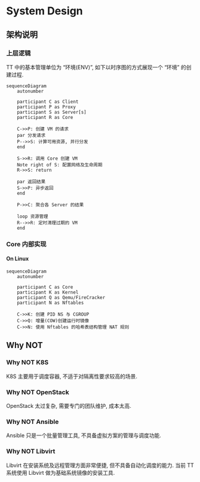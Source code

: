 # System Design

## 架构说明

### 上层逻辑

TT 中的基本管理单位为 “环境(ENV)”, 如下以时序图的方式展现一个 “环境” 的创建过程.

```mermaid
sequenceDiagram
    autonumber

    participant C as Client
    participant P as Proxy
    participant S as Server[s]
    participant R as Core

    C->>P: 创建 VM 的请求
    par 分发请求
    P-->>S: 计算可用资源, 并行分发
    end

    S->>R: 调用 Core 创建 VM
    Note right of S: 配置网络及生命周期
    R->>S: return

    par 返回结果
    S->>P: 异步返回
    end

    P->>C: 聚合各 Server 的结果

    loop 资源管理
    R-->>R: 定时清理过期的 VM
    end
```

### Core 内部实现

#### On Linux

```mermaid
sequenceDiagram
    autonumber

    participant C as Core
    participant K as Kernel
    participant Q as Qemu/FireCracker
    participant N as Nftables

    C->>K: 创建 PID NS 与 CGROUP
    C->>Q: 增量(COW)创建运行时镜像
    C->>N: 使用 Nftables 的哈希表结构管理 NAT 规则
```

## Why NOT

### Why NOT K8S

K8S 主要用于调度容器, 不适于对隔离性要求较高的场景.

### Why NOT OpenStack

OpenStack 太过复杂, 需要专门的团队维护, 成本太高.

### Why NOT Ansible

Ansible 只是一个批量管理工具, 不具备虚拟方案的管理与调度功能.

### Why NOT Libvirt

Libvirt 在安装系统及远程管理方面非常便捷, 但不具备自动化调度的能力. 当前 TT 系统使用 Libvirt 做为基础系统镜像的安装工具.
